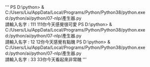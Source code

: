 '''
PS D:\python> & C:/Users/Liu/AppData/Local/Programs/Python/Python38/python.exe d:/python/ai/python/07-nlp/產生器.py      
請輸入名字 : 111
111你今天感覺很可愛
PS D:\python> & C:/Users/Liu/AppData/Local/Programs/Python/Python38/python.exe d:/python/ai/python/07-nlp/產生器.py      
請輸入名字 : 12
12你今天感覺有點醜
PS D:\python> & C:/Users/Liu/AppData/Local/Programs/Python/Python38/python.exe d:/python/ai/python/07-nlp/產生器.py      
請輸入名字 : 33
33你今天看起來非常醜
'''